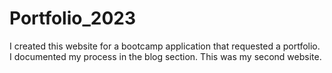 # Portfolio_2023
I created this website for a bootcamp application that requested a portfolio. I documented my process in the blog section. This was my second website.
